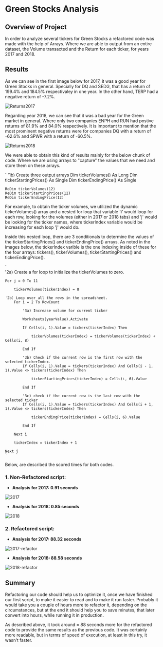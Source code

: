 # Green Stocks Analysis

## Overview of Project

In order to analyze several tickers for Green Stocks a refactored code was made with the help of Arrays. Where we are able to output from an entire dataset, the Volume transacted and the Return for each ticker, for years 2017 and 2018.

## Results

As we can see in the first image below for 2017, it was a good year for Green Stocks in general. Specially for DQ and SEDG, that has a return of 199.4% and 184.5% respectivaley in one year. In the other hand, TERP had a negative return of -7.2%.

![Returns2017](https://user-images.githubusercontent.com/78564912/134818752-3706bd99-2438-427d-b0f4-1c8943f5cdcf.png)


Regarding year 2018, we can see that it was a bad year for the Green market in general. Where only two companies ENPH and RUN had postive returns of 81.9% and 84.0% respectively. It is important to mention that the most prominent negative returns were for companies DQ with a return of -62.6% and SPWR with a return of -60.5%.

![Returns2018](https://user-images.githubusercontent.com/78564912/134818756-60300525-bf7f-4d55-851f-301268d6d09f.png)


We were able to obtain this kind of results mainly for the below chunk of code. Where we are using arrays to "capture" the values that we need and store them on these arrays.

`   '1b) Create three output arrays
    Dim tickerVolumes() As Long
    Dim tickerStartingPrices() As Single
    Dim tickerEndingPrice() As Single
    
    ReDim tickerVolumes(12)
    ReDim tickerStartingPrices(12)
    ReDim tickerEndingPrice(12)`

For example, to obtain the ticker volumes, we utilized the dynamic tickerVolumes() array and a nested for loop that variable 'i' would loop for each row, looking for the volumes (either in 2017 or 2018 tabs) and 'j' would be looking for the ticker names, where tickerIndex variable would be increasing for each loop 'j' would do.

Inside this nested loop, there are 3 conditionals to determine the values of the tickerStartingPrices() and tickerEndingPrice() arrays. As noted in the images below, the tickerIndex varible is the one indexing inside of these for the four arrays: tickers(), tickerVolumes(), tickerStartingPrices() and tickerEndingPrice().

`  
'2a) Create a for loop to initialize the tickerVolumes to zero.
    
    For j = 0 To 11
    
        tickerVolumes(tickerIndex) = 0
    
    '2b) Loop over all the rows in the spreadsheet.
        For i = 2 To RowCount
        
            '3a) Increase volume for current ticker
            
            Worksheets(yearValue).Activate
            
            If Cells(i, 1).Value = tickers(tickerIndex) Then
                
                tickerVolumes(tickerIndex) = tickerVolumes(tickerIndex) + Cells(i, 8)
                    
            End If
                
            '3b) Check if the current row is the first row with the selected tickerIndex.
            If Cells(i, 1).Value = tickers(tickerIndex) And Cells(i - 1, 1).Value <> tickers(tickerIndex) Then
            
                tickerStartingPrices(tickerIndex) = Cells(i, 6).Value
            
            End If
            
            '3c) check if the current row is the last row with the selected ticker
            If Cells(i, 1).Value = tickers(tickerIndex) And Cells(i + 1, 1).Value <> tickers(tickerIndex) Then
            
                tickerEndingPrice(tickerIndex) = Cells(i, 6).Value
            
            End If
        
        Next i
        
        tickerIndex = tickerIndex + 1
        
    Next j
    `

Below, are described the scored times for both codes.

### 1. Non-Refactored script:
    
   - **Analysis for 2017: 0.91 seconds**
    
   ![2017](https://user-images.githubusercontent.com/78564912/134818531-2a267733-5a93-4d48-981f-e44f0abe204a.png)
        
   - **Analysis for 2018: 0.85 seconds**
    
   ![2018](https://user-images.githubusercontent.com/78564912/134818594-0031e939-214f-47bd-af13-99da8d355377.png)


### 2. Refactored script:
    
   - **Analysis for 2017: 88.32 seconds**
    
   ![2017-refactor](https://user-images.githubusercontent.com/78564912/134818529-32e174d5-d37a-45b7-be63-960d1d6e166e.png)
        
   - **Analysis for 2018: 88.58 seconds**
    
   ![2018-refactor](https://user-images.githubusercontent.com/78564912/134818584-e32ba472-194b-4dd4-831e-58733738971b.png)

## Summary

Refactoring our code should help us to optimize it, once we have finished our first script, to make it easier to read and to make it run faster. Probably it would take you a couple of hours more to refactor it, depending on the circumstances, but at the end it should help you to save minutes, that later convert into hours, while running it in production.

As described above, it took around ≈ 88 seconds more for the refactored code to provide the same results as the previous code. It was certainly more readable, but in terms of speed of execution, at least in this try, it wasn't faster.
    
